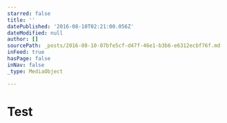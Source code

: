 ```yaml
---
starred: false
title: ''
datePublished: '2016-08-10T02:21:00.056Z'
dateModified: null
author: []
sourcePath: _posts/2016-08-10-07bfe5cf-d47f-46e1-b3b6-e6312ecbf76f.md
inFeed: true
hasPage: false
inNav: false
_type: MediaObject

---
```

# Test